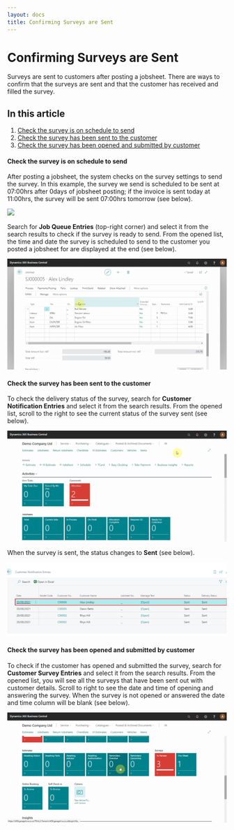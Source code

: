 ```yaml
---
layout: docs
title: Confirming Surveys are Sent
---
```


#   Confirming Surveys are Sent

Surveys are sent to customers after posting a jobsheet. There are ways to confirm that the surveys are sent and that the customer has received and filled the survey.

## In this article
1. [Check the survey is on schedule to send](#check-the-survey-is-on-schedule-to-send)
2. [Check the survey has been sent to the customer](#check-the-survey-has-been-sent-to-the-customer)
3. [Check the survey has been opened and submitted by customer](#check-the-survey-has-been-opened-and-submitted-by-customer)


#### Check the survey is on schedule to send
After posting a jobsheet, the system checks on the survey settings to send the survey. In this example, the survey we send is scheduled to be sent at 07:00hrs after 0days of jobsheet posting; if the invoice is sent today at 11:00hrs, the survey will be sent 07:00hrs tomorrow (see below).

![](media/surveys-settings.png)

Search for **Job Queue Entries** (top-right corner) and select it from the search results to check if the survey is ready to send. From the opened list, the time and date the survey is scheduled to send to the customer you posted a jobsheet for are displayed at the end (see below).

![](media/garagehive-surveys-customer6.gif)

#### Check the survey has been sent to the customer
To check the delivery status of the survey, search for **Customer Notification Entries** and select it from the search results. From the opened list, scroll to the right to see the current status of the survey sent (see below).

![](media/garagehive-surveys-customer7.gif)

When the survey is sent, the status changes to **Sent** (see below).

![](media/garagehive-surveys-customer8.png)

#### Check the survey has been opened and submitted by customer
To check if the customer has opened and submitted the survey, search for **Customer Survey Entries** and select it from the search results. From the opened list, you will see all the surveys that have been sent out with customer details. Scroll to right to see the date and time of opening and answering the survey. When the survey is not opened or answered the date and time column will be blank (see below).

![](media/garagehive-surveys-customer9.gif)
